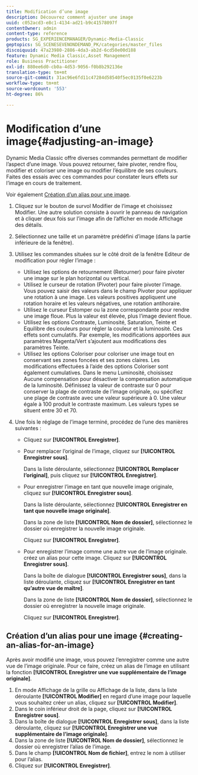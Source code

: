 ```yaml
---
title: Modification d’une image
description: Découvrez comment ajuster une image
uuid: c052acd3-e8c1-4134-ad21-b9c41578097f
contentOwner: admin
content-type: reference
products: SG_EXPERIENCEMANAGER/Dynamic-Media-Classic
geptopics: SG_SCENESEVENONDEMAND_PK/categories/master_files
discoiquuid: 47a23980-2886-4da3-ab2d-6cd50e00d188
feature: Dynamic Media Classic,Asset Management
role: Business Practitioner
exl-id: 880ee6d0-cb0a-4d53-9056-f0b8b292136e
translation-type: tm+mt
source-git-commit: 31ac96e6fd11c47284d58540f5ec0135f0e6223b
workflow-type: tm+mt
source-wordcount: '553'
ht-degree: 86%

---
```


# Modification d’une image{#adjusting-an-image}

Dynamic Media Classic offre diverses commandes permettant de modifier l’aspect d’une image. Vous pouvez retourner, faire pivoter, rendre flou, modifier et coloriser une image ou modifier l’équilibre de ses couleurs. Faites des essais avec ces commandes pour constater leurs effets sur l’image en cours de traitement.

Voir également [Création d’un alias pour une image](adjusting-image.md#creating_an_alias_for_an_image).

1. Cliquez sur le bouton de survol Modifier de l’image et choisissez Modifier. Une autre solution consiste à ouvrir le panneau de navigation et à cliquer deux fois sur l’image afin de l’afficher en mode Affichage des détails.
1. Sélectionnez une taille et un paramètre prédéfini d’image (dans la partie inférieure de la fenêtre).
1. Utilisez les commandes situées sur le côté droit de la fenêtre Editeur de modification pour régler l’image :

   * Utilisez les options de retournement (Retourner) pour faire pivoter une image sur le plan horizontal ou vertical. 
   * Utilisez le curseur de rotation (Pivoter) pour faire pivoter l’image. Vous pouvez saisir des valeurs dans le champ Pivoter pour appliquer une rotation à une image. Les valeurs positives appliquent une rotation horaire et les valeurs négatives, une rotation antihoraire.
   * Utilisez le curseur Estomper ou la zone correspondante pour rendre une image floue. Plus la valeur est élevée, plus l’image devient floue.
   * Utilisez les options Contraste, Luminosité, Saturation, Teinte et Equilibre des couleurs pour régler la couleur et la luminosité. Ces effets sont cumulatifs. Par exemple, les modifications apportées aux paramètres Magenta/Vert s’ajoutent aux modifications des paramètres Teinte.
   * Utilisez les options Coloriser pour coloriser une image tout en conservant ses zones foncées et ses zones claires. Les modifications effectuées à l’aide des options Coloriser sont également cumulatives. Dans le menu Luminosité, choisissez Aucune compensation pour désactiver la compensation automatique de la luminosité. Définissez la valeur de contraste sur 0 pour conserver la plage de contraste de l’image originale, ou spécifiez une plage de contraste avec une valeur supérieure à 0. Une valeur égale à 100 produit le contraste maximum. Les valeurs types se situent entre 30 et 70.

1. Une fois le réglage de l’image terminé, procédez de l’une des manières suivantes :

   * Cliquez sur **[!UICONTROL Enregistrer]**.
   * Pour remplacer l’original de l’image, cliquez sur **[!UICONTROL Enregistrer sous]**.

      Dans la liste déroulante, sélectionnez **[!UICONTROL Remplacer l’original]**, puis cliquez sur **[!UICONTROL Enregistrer]**.

   * Pour enregistrer l’image en tant que nouvelle image originale, cliquez sur **[!UICONTROL Enregistrer sous]**.

      Dans la liste déroulante, sélectionnez **[!UICONTROL Enregistrer en tant que nouvelle image originale]**.

      Dans la zone de liste **[!UICONTROL Nom de dossier]**, sélectionnez le dossier où enregistrer la nouvelle image originale.

      Cliquez sur **[!UICONTROL Enregistrer]**.

   * Pour enregistrer l’image comme une autre vue de l’image originale. créez un alias pour cette image. Cliquez sur **[!UICONTROL Enregistrer sous]**.

      Dans la boîte de dialogue **[!UICONTROL Enregistrer sous]**, dans la liste déroulante, cliquez sur **[!UICONTROL Enregistrer en tant qu’autre vue de maître]**.

      Dans la zone de liste **[!UICONTROL Nom de dossier]**, sélectionnez le dossier où enregistrer la nouvelle image originale.

      Cliquez sur **[!UICONTROL Enregistrer]**.

## Création d’un alias pour une image  {#creating-an-alias-for-an-image}

Après avoir modifié une image, vous pouvez l’enregistrer comme une autre vue de l’image originale. Pour ce faire, créez un alias de l’image en utilisant la fonction **[!UICONTROL Enregistrer une vue supplémentaire de l’image originale]**.

1. En mode Affichage de la grille ou Affichage de la liste, dans la liste déroulante **[!UICONTROL Modifier]** en regard d’une image pour laquelle vous souhaitez créer un alias, cliquez sur **[!UICONTROL Modifier]**.
1. Dans le coin inférieur droit de la page, cliquez sur **[!UICONTROL Enregistrer sous]**.
1. Dans la boîte de dialogue **[!UICONTROL Enregistrer sous]**, dans la liste déroulante, cliquez sur **[!UICONTROL Enregistrer une vue supplémentaire de l’image originale]**.
1. Dans la zone de liste **[!UICONTROL Nom de dossier]**, sélectionnez le dossier où enregistrer l’alias de l’image.
1. Dans le champ **[!UICONTROL Nom de fichier]**, entrez le nom à utiliser pour l’alias.
1. Cliquez sur **[!UICONTROL Enregistrer]**.
